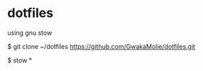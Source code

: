# dotfiles

using gnu stow

$ git clone ~/dotfiles https://github.com/GwakaMolie/dotfiles.git

$ stow *

